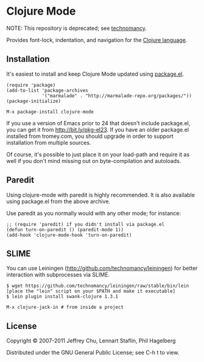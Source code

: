 # Clojure Mode

NOTE: This repository is deprecated; see [technomancy](http://github.com/technomancy/clojure-mode).

Provides font-lock, indentation, and navigation for the
[Clojure language](http://clojure.org).

## Installation

It's easiest to install and keep Clojure Mode updated using
[package.el](http://pkg-el23). 

    (require 'package)
    (add-to-list 'package-archives
                 '("marmalade" . "http://marmalade-repo.org/packages/"))
    (package-initialize)
    
    M-x package-install clojure-mode

If you use a version of Emacs prior to 24 that doesn't include
package.el, you can get it from http://bit.ly/pkg-el23. If you have an
older package.el installed from tromey.com, you should upgrade in
order to support installation from multiple sources.

Of course, it's possible to just place it on your load-path and
require it as well if you don't mind missing out on
byte-compilation and autoloads.

## Paredit

Using clojure-mode with paredit is highly recommended. It is also
available using package.el from the above archive.

Use paredit as you normally would with any other mode; for instance:

    ;; (require 'paredit) if you didn't install via package.el
    (defun turn-on-paredit () (paredit-mode 1))
    (add-hook 'clojure-mode-hook 'turn-on-paredit)

## SLIME

You can use Leiningen (http://github.com/technomancy/leiningen) for
better interaction with subprocesses via SLIME.

    $ wget https://github.com/technomancy/leiningen/raw/stable/bin/lein
    [place the "lein" script on your $PATH and make it executable]
    $ lein plugin install swank-clojure 1.3.1
    
    M-x clojure-jack-in # from inside a project

## License

Copyright © 2007-2011 Jeffrey Chu, Lennart Staflin, Phil Hagelberg

Distributed under the GNU General Public License; see C-h t to view.
